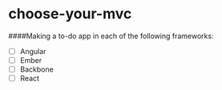 # choose-your-mvc

####Making a to-do app in each of the following frameworks:
- [ ] Angular
- [ ] Ember
- [ ] Backbone
- [ ] React
